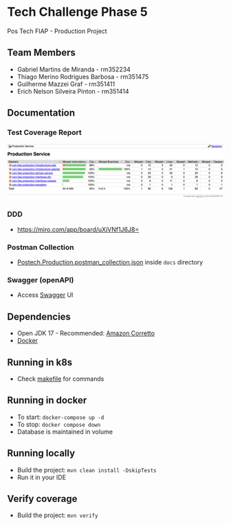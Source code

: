 # Tech Challenge Phase 5
Pos Tech FIAP - Production Project

## Team Members
- Gabriel Martins de Miranda - rm352234
- Thiago Merino Rodrigues Barbosa - rm351475
- Guilherme Mazzei Graf - rm351411
- Erich Nelson Silveira Pinton - rm351414

## Documentation

### Test Coverage Report

![image](./docs/testReport.png)

### DDD
- https://miro.com/app/board/uXjVNf1J6J8=

### Postman Collection
- [Postech.Production.postman_collection.json](docs/PosTech.Product.postman_collection.json) inside `docs` directory

### Swagger (openAPI)
- Access [Swagger](http://localhost:8080/swagger-ui/index.html) UI

## Dependencies
- Open JDK 17 - Recommended: [Amazon Corretto](https://docs.aws.amazon.com/corretto/latest/corretto-17-ug/downloads-list.html)
- [Docker](https://docs.docker.com/get-docker/)

## Running in k8s
- Check [makefile](./makefile) for commands

## Running in docker
- To start: `docker-compose up -d`
- To stop: `docker compose down`
- Database is maintained in volume

## Running locally
- Build the project: `mvn clean install -DskipTests`
- Run it in your IDE

## Verify coverage
- Build the project: `mvn verify`
